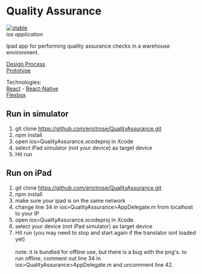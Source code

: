 Quality Assurance
=============
<!--[![experimental](http://badges.github.io/stability-badges/dist/experimental.svg)](http://github.com/badges/stability-badges) <br>-->
<!--[![unstable](http://badges.github.io/stability-badges/dist/unstable.svg)](http://github.com/badges/stability-badges) <br>-->
[![stable](http://badges.github.io/stability-badges/dist/stable.svg)](http://github.com/badges/stability-badges) <br>
*ios application* <br>

Ipad app for performing quality assurance checks in a warehouse environment. <br>

[Design Process](http://imgur.com/a/IvHJL) <br>
[Prototype](https://projects.invisionapp.com/share/R357VUX5A#/screens) <br>

Technologies: <br>
[React](https://facebook.github.io/react/) - [React-Native](https://facebook.github.io/react-native/) <br>
[Flexbox](https://en.wikipedia.org/wiki/CSS_Flex_Box_Layout) <br>

## Run in simulator
1) git clone https://github.com/erictrose/QualityAssurance.git<br>
2) npm install<br>
3) open ios>QualityAssurance.xcodeproj in Xcode<br>
4) select iPad simulator (not your device) as target device<br>
5) Hit run<br>
## Run on iPad
1) git clone https://github.com/erictrose/QualityAssurance.git<br>
2) npm install<br>
3) make sure your ipad is on the same network<br>
3) change line 34 in ios>QualityAssurance>AppDelegate.m from localhost to your IP<br>
3) open ios>QualityAssurance.xcodeproj in Xcode<br>
4) select your device (not iPad simulator) as target device<br>
5) Hit run (you may need to stop and start again if the translator isnt loaded yet)<br><br>
note: it is bundled for offline use, but there is a bug with the png's. to run offline, comment out line 34 in ios>QualityAssurance>AppDelegate.m
and uncomment line 42.
